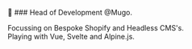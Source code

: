 🤖 ### Head of Development @Mugo.

Focussing on Bespoke Shopify and Headless CMS's.  
Playing with Vue, Svelte and Alpine.js.
